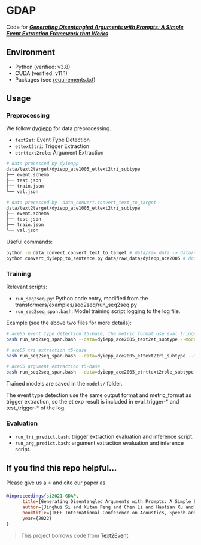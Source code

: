 # GDAP
Code for ***[Generating Disentangled Arguments with Prompts: A Simple Event Extraction Framework that Works](https://arxiv.org/abs/2110.04525)***

## Environment

- Python (verified: v3.8)
- CUDA (verified: v11.1)
- Packages (see [requirements.txt](./requirements.txt))

## Usage

### Preprocessing
We follow [dygiepp](https://github.com/dwadden/dygiepp) for data preprocessing.

- `text2et`: Event Type Detection
- `ettext2tri`: Trigger Extraction
- `etrttext2role`: Argument Extraction

```bash
# data processed by dyieapp
data/text2target/dyiepp_ace1005_ettext2tri_subtype
├── event.schema 
├── test.json
├── train.json
└── val.json

# data processed by  data_convert.convert_text_to_target
data/text2target/dyiepp_ace1005_ettext2tri_subtype
├── event.schema
├── test.json
├── train.json
└── val.json
```
Useful commands:

```bash
python -m data_convert.convert_text_to_target # data/raw_data -> data/text2target
python convert_dyiepp_to_sentence.py data/raw_data/dyiepp_ace2005 # doc -> sentence, used in evaluation
```

### Training
Relevant scripts:

- `run_seq2seq.py`: Python code entry, modified from the transformers/examples/seq2seq/run_seq2seq.py
- `run_seq2seq_span.bash`: Model training script logging to the log file.

Example (see the above two files for more details):

```bash
# ace05 event type detection t5-base, the metric_format use eval_trigger-F1 
bash run_seq2seq_span.bash --data=dyiepp_ace2005_text2et_subtype --model=t5-base --format=tri --metric_format=eval_trigger-F1

# ace05 tri extraction t5-base
bash run_seq2seq_span.bash --data=dyiepp_ace2005_ettext2tri_subtype --model=t5-base --format=tri --metric_format=eval_trigger-F1

# ace05 argument extraction t5-base
bash run_seq2seq_span.bash --data=dyiepp_ace2005_etrttext2role_subtype --model=t5-base --format=role --metric_format=eval_role-F1

```

Trained models are saved in the `models/` folder.

The event type detection use the same output format and metric_format as trigger extraction, so the et exp result is included in eval_trigger-* and test_trigger-* of the log.

### Evaluation
- `run_tri_predict.bash`: trigger extraction evaluation and inference script.
- `run_arg_predict.bash`: argument extraction evaluation and inference script.

## If you find this repo helpful...
Please give us a :star: and cite our paper as
```bibtex
@inproceedings{si2021-GDAP,
      title={Generating Disentangled Arguments with Prompts: A Simple Event Extraction Framework that Works}, 
      author={Jinghui Si and Xutan Peng and Chen Li and Haotian Xu and Jianxin Li},
      booktitle={IEEE International Conference on Acoustics, Speech and Signal Processing (ICASSP)}, 
      year={2022}
}
```

> This project borrows code from [Text2Event](https://github.com/luyaojie/text2event)
